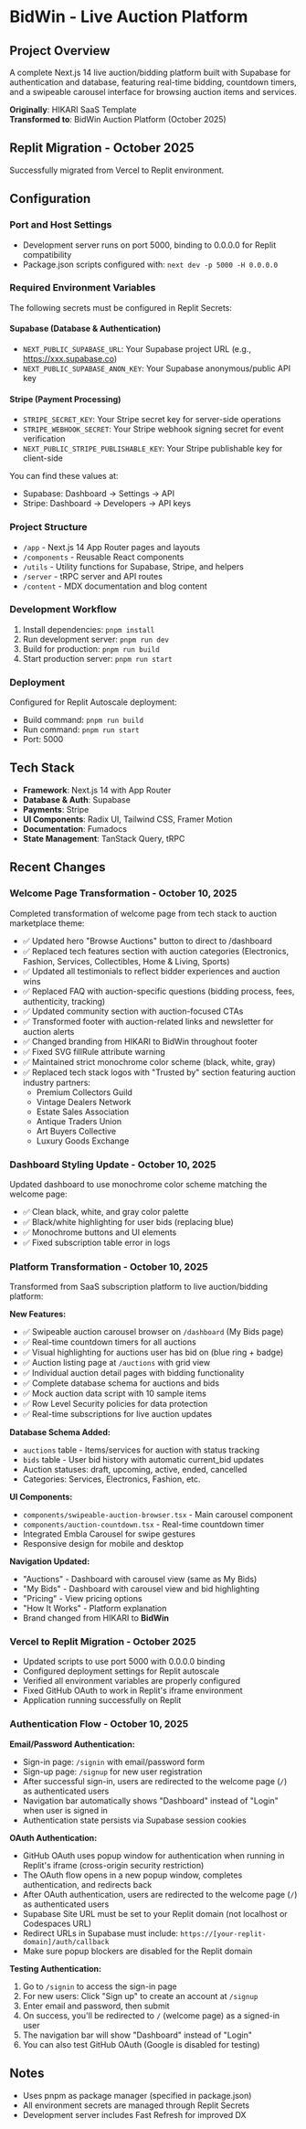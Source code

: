 # BidWin - Live Auction Platform

## Project Overview
A complete Next.js 14 live auction/bidding platform built with Supabase for authentication and database, featuring real-time bidding, countdown timers, and a swipeable carousel interface for browsing auction items and services.

**Originally**: HIKARI SaaS Template  
**Transformed to**: BidWin Auction Platform (October 2025)

## Replit Migration - October 2025
Successfully migrated from Vercel to Replit environment.

## Configuration

### Port and Host Settings
- Development server runs on port 5000, binding to 0.0.0.0 for Replit compatibility
- Package.json scripts configured with: `next dev -p 5000 -H 0.0.0.0`

### Required Environment Variables
The following secrets must be configured in Replit Secrets:

#### Supabase (Database & Authentication)
- `NEXT_PUBLIC_SUPABASE_URL`: Your Supabase project URL (e.g., https://xxx.supabase.co)
- `NEXT_PUBLIC_SUPABASE_ANON_KEY`: Your Supabase anonymous/public API key

#### Stripe (Payment Processing)
- `STRIPE_SECRET_KEY`: Your Stripe secret key for server-side operations
- `STRIPE_WEBHOOK_SECRET`: Your Stripe webhook signing secret for event verification
- `NEXT_PUBLIC_STRIPE_PUBLISHABLE_KEY`: Your Stripe publishable key for client-side

You can find these values at:
- Supabase: Dashboard → Settings → API
- Stripe: Dashboard → Developers → API keys

### Project Structure
- `/app` - Next.js 14 App Router pages and layouts
- `/components` - Reusable React components
- `/utils` - Utility functions for Supabase, Stripe, and helpers
- `/server` - tRPC server and API routes
- `/content` - MDX documentation and blog content

### Development Workflow
1. Install dependencies: `pnpm install`
2. Run development server: `pnpm run dev`
3. Build for production: `pnpm run build`
4. Start production server: `pnpm run start`

### Deployment
Configured for Replit Autoscale deployment:
- Build command: `pnpm run build`
- Run command: `pnpm run start`
- Port: 5000

## Tech Stack
- **Framework**: Next.js 14 with App Router
- **Database & Auth**: Supabase
- **Payments**: Stripe
- **UI Components**: Radix UI, Tailwind CSS, Framer Motion
- **Documentation**: Fumadocs
- **State Management**: TanStack Query, tRPC

## Recent Changes

### Welcome Page Transformation - October 10, 2025
Completed transformation of welcome page from tech stack to auction marketplace theme:
- ✅ Updated hero "Browse Auctions" button to direct to /dashboard
- ✅ Replaced tech features section with auction categories (Electronics, Fashion, Services, Collectibles, Home & Living, Sports)
- ✅ Updated all testimonials to reflect bidder experiences and auction wins
- ✅ Replaced FAQ with auction-specific questions (bidding process, fees, authenticity, tracking)
- ✅ Updated community section with auction-focused CTAs
- ✅ Transformed footer with auction-related links and newsletter for auction alerts
- ✅ Changed branding from HIKARI to BidWin throughout footer
- ✅ Fixed SVG fillRule attribute warning
- ✅ Maintained strict monochrome color scheme (black, white, gray)
- ✅ Replaced tech stack logos with "Trusted by" section featuring auction industry partners:
  - Premium Collectors Guild
  - Vintage Dealers Network
  - Estate Sales Association
  - Antique Traders Union
  - Art Buyers Collective
  - Luxury Goods Exchange

### Dashboard Styling Update - October 10, 2025
Updated dashboard to use monochrome color scheme matching the welcome page:
- ✅ Clean black, white, and gray color palette
- ✅ Black/white highlighting for user bids (replacing blue)
- ✅ Monochrome buttons and UI elements
- ✅ Fixed subscription table error in logs

### Platform Transformation - October 10, 2025
Transformed from SaaS subscription platform to live auction/bidding platform:

**New Features:**
- ✅ Swipeable auction carousel browser on `/dashboard` (My Bids page)
- ✅ Real-time countdown timers for all auctions
- ✅ Visual highlighting for auctions user has bid on (blue ring + badge)
- ✅ Auction listing page at `/auctions` with grid view
- ✅ Individual auction detail pages with bidding functionality
- ✅ Complete database schema for auctions and bids
- ✅ Mock auction data script with 10 sample items
- ✅ Row Level Security policies for data protection
- ✅ Real-time subscriptions for live auction updates

**Database Schema Added:**
- `auctions` table - Items/services for auction with status tracking
- `bids` table - User bid history with automatic current_bid updates
- Auction statuses: draft, upcoming, active, ended, cancelled
- Categories: Services, Electronics, Fashion, etc.

**UI Components:**
- `components/swipeable-auction-browser.tsx` - Main carousel component
- `components/auction-countdown.tsx` - Real-time countdown timer
- Integrated Embla Carousel for swipe gestures
- Responsive design for mobile and desktop

**Navigation Updated:**
- "Auctions" - Dashboard with carousel view (same as My Bids)
- "My Bids" - Dashboard with carousel view and bid highlighting
- "Pricing" - View pricing options
- "How It Works" - Platform explanation
- Brand changed from HIKARI to **BidWin**

### Vercel to Replit Migration - October 2025
- Updated scripts to use port 5000 with 0.0.0.0 binding
- Configured deployment settings for Replit autoscale
- Verified all environment variables are properly configured
- Fixed GitHub OAuth to work in Replit's iframe environment
- Application running successfully on Replit

### Authentication Flow - October 10, 2025
**Email/Password Authentication:**
- Sign-in page: `/signin` with email/password form
- Sign-up page: `/signup` for new user registration
- After successful sign-in, users are redirected to the welcome page (`/`) as authenticated users
- Navigation bar automatically shows "Dashboard" instead of "Login" when user is signed in
- Authentication state persists via Supabase session cookies

**OAuth Authentication:**
- GitHub OAuth uses popup window for authentication when running in Replit's iframe (cross-origin security restriction)
- The OAuth flow opens in a new popup window, completes authentication, and redirects back
- After OAuth authentication, users are redirected to the welcome page (`/`) as authenticated users
- Supabase Site URL must be set to your Replit domain (not localhost or Codespaces URL)
- Redirect URLs in Supabase must include: `https://[your-replit-domain]/auth/callback`
- Make sure popup blockers are disabled for the Replit domain

**Testing Authentication:**
1. Go to `/signin` to access the sign-in page
2. For new users: Click "Sign up" to create an account at `/signup`
3. Enter email and password, then submit
4. On success, you'll be redirected to `/` (welcome page) as a signed-in user
5. The navigation bar will show "Dashboard" instead of "Login"
6. You can also test GitHub OAuth (Google is disabled for testing)

## Notes
- Uses pnpm as package manager (specified in package.json)
- All environment secrets are managed through Replit Secrets
- Development server includes Fast Refresh for improved DX
